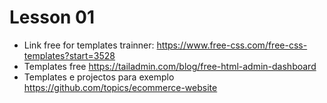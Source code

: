# Lesson 01
- Link free for templates trainner:
https://www.free-css.com/free-css-templates?start=3528
- Templates free
https://tailadmin.com/blog/free-html-admin-dashboard
- Templates e projectos para exemplo
https://github.com/topics/ecommerce-website
